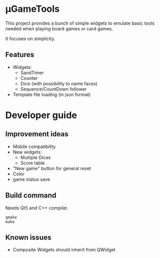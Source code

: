 # µGameTools

This project provides a bunch of simple widgets to emulate basic tools needed when playing board games or card games.

It focuses on simplicity.

## Features

- Widgets:
  - SandTimer
  - Counter
  - Dice (with possibility to name faces)
  - Sequence/CountDown follower
- Template file loading (in json format)


# Developer guide

## Improvement ideas

- Mobile compatibility
- New widgets:
   - Multiple Dices
   - Score table
- "New game" button for general reset
- Color
- game status save

## Build command

Needs Qt5 and C++ compiler.

```
qmake
make
```

## Known issues

- Composite Widgets should inherit from QWidget




